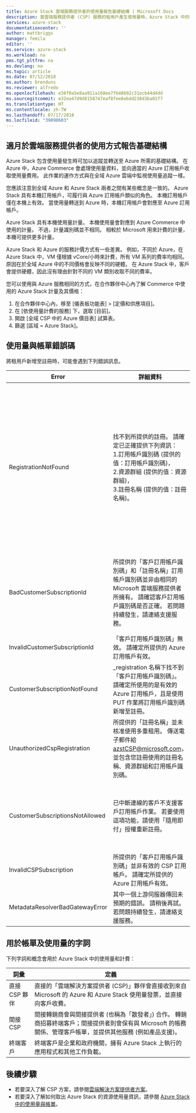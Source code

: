 ```yaml
---
title: Azure Stack 雲端服務提供者的使用量報告基礎結構 | Microsoft Docs
description: 當雲端服務提供者 (CSP) 服務的租用戶產生使用量時，Azure Stack 中的基礎結構可用來追蹤此用量並轉送至 Azure。
services: azure-stack
documentationcenter: ''
author: mattbriggs
manager: femila
editor: ''
ms.service: azure-stack
ms.workload: na
pms.tgt_pltfrm: na
ms.devlang: na
ms.topic: article
ms.date: 07/12/2018
ms.author: brenduns
ms.reviewer: alfredo
ms.openlocfilehash: e38f0a5e8aa911a168ee7f648692c31ecb44d4dd
ms.sourcegitcommit: e32ea47d9d8158747eaf8fee6ebdd238d3ba01f7
ms.translationtype: HT
ms.contentlocale: zh-TW
ms.lasthandoff: 07/17/2018
ms.locfileid: "39090603"
---
```

## <a name="usage-reporting-infrastructure-for-cloud-service-providers"></a>適月於雲端服務提供者的使用方式報告基礎結構

Azure Stack 包含使用量發生時可加以追蹤並轉送至 Azure 所需的基礎結構。 在 Azure 中，Azure Commerce 會處理使用量資料，並向適當的 Azure 訂用帳戶收取使用量費用。 此作業的運作方式與在全域 Azure 雲端中監視使用量追蹤一樣。

您應該注意到全域 Azure 和 Azure Stack 兩者之間有某些概念是一致的。 Azure Stack 具有本機訂用帳戶，可履行與 Azure 訂用帳戶類似的角色。 本機訂用帳戶僅在本機上有效。 當使用量轉送到 Azure 時，本機訂用帳戶會對應至 Azure 訂用帳戶。

Azure Stack 具有本機使用量計量。 本機使用量會對應到 Azure Commerce 中使用的計量。 不過，計量識別碼並不相同。 相較於 Microsoft 用來計費的計量，本機可提供更多計量。

Azure Stack 和 Azure 的服務計價方式有一些差異。 例如，不同於 Azure，在 Azure Stack 中，VM 僅根據 vCore/小時來計費，所有 VM 系列的費率均相同。 原因在於全域 Azure 中的不同價格會反映不同的硬體。 在 Azure Stack 中，客戶會提供硬體，因此沒有理由針對不同的 VM 類別收取不同的費率。

您可以使用與 Azure 服務相同的方式，在合作夥伴中心內了解 Commerce 中使用的 Azure Stack 計量及其價格：

1. 在合作夥伴中心內，移至 [儀表板功能表] > [定價和供應項目]。
2. 在 [依使用量計費的服務] 下，選取 [目前]。
3. 開啟 [全域 CSP 中的 Azure 價目表] 試算表。
4. 篩選 [區域 = Azure Stack]。

## <a name="usage-and-billing-error-codes"></a>使用量與帳單錯誤碼

將租用戶新增至註冊時，可能會遇到下列錯誤訊息。

| Error                           | 詳細資料                                                                                                                                                                                                                                                                                                                           | 註解                                                                                                                                                                                                                                                                                                                                                                                                                                                                                                                                                                                                            |
|---------------------------------|-----------------------------------------------------------------------------------------------------------------------------------------------------------------------------------------------------------------------------------------------------------------------------------------------------------------------------------|---------------------------------------------------------------------------------------------------------------------------------------------------------------------------------------------------------------------------------------------------------------------------------------------------------------------------------------------------------------------------------------------------------------------------------------------------------------------------------------------------------------------------------------------------------------------------------------------------------------------|
| RegistrationNotFound            | 找不到所提供的註冊。 請確定已正確提供下列資訊：<br>1.訂用帳戶識別碼 (提供的值：訂用帳戶識別碼)，<br>2.資源群組 (提供的值：資源群組)，<br>3.註冊名稱 (提供的值：註冊名稱)。                             | 指向初始註冊的資訊不正確時，通常會發生這個錯誤。 如果您需要確認註冊的資源群組與名稱，可以在 Azure 入口網站中找到，方法是列出所有的資源。 如果您找到多個註冊資源，請在屬性中查看 CloudDeploymentID，然後選取其 CloudDeploymentID 與您雲端中 CloudDeploymentID 相符的註冊。 若要尋找 CloudDeploymentID，您可以在 Azure Stack 上使用此 PowerShell：<br>`$azureStackStampInfo = Invoke-Command -Session $session -ScriptBlock { Get-AzureStackStampInformation }` |
| BadCustomerSubscriptionId       | 所提供的「客戶訂用帳戶識別碼」和「註冊名稱」訂用帳戶識別碼並非由相同的 Microsoft 雲端服務提供者所擁有。 請確認客戶訂用帳戶識別碼是否正確。 若問題持續發生，請連絡支援服務。 | 當客戶訂用帳戶是 CSP 訂用帳戶，但它所積存到的 CSP 夥伴與初始註冊中所用訂用帳戶所積存到的 CSP 夥伴不同時，就會發生此錯誤。 進行這項檢查的目的，是為了避免造成向並非負責所用之 Azure Stack 的 CSP 夥伴收費的情況。                                                                                                                                                                                                                                                                          |
| InvalidCustomerSubscriptionId   | 「客戶訂用帳戶識別碼」無效。 請確定所提供的 Azure 訂用帳戶有效。                                                                                                                                                                         |                                                                                                                                                                                                                                                                                                                                                                                                                                                                                                                                                                                                                     |
| CustomerSubscriptionNotFound    | _registration 名稱下找不到「客戶訂用帳戶識別碼」。 請確定所使用的是有效的 Azure 訂用帳戶，且是使用 PUT 作業將訂用帳戶識別碼新增至註冊。                                                   | 當您嘗試確認租用戶已新增至訂用帳戶，但找不到與註冊相關聯的客戶訂用帳戶時，就會發生此錯誤。 客戶尚未新增至註冊，或寫入的訂用帳戶識別碼不正確。                                                                                                                                                                                                                                                                                                                                |
| UnauthorizedCspRegistration     | 所提供的「註冊名稱」並未核准使用多重租用。 傳送電子郵件給 azstCSP@microsoft.com，並包含您註冊使用的註冊名稱、資源群組和訂用帳戶識別碼。                                                                                    | 註冊必須先獲得 Microsoft 核准使用多重租用後，您才可以開始將租用戶新增至註冊。 請參閱本文件中的＜註冊租用戶＞一節，以取得進一步說明。                                                                                                                                                                                                                                                                                                                                                                                                             |
| CustomerSubscriptionsNotAllowed | 已中斷連線的客戶不支援客戶訂用帳戶作業。 若要使用這項功能，請使用「隨用即付」授權重新註冊。                                                                                                                                                                    | 您嘗試新增租用戶的註冊為「容量註冊」，也就是當您建立註冊時，會使用 BillingModel Capacity 參數。 只有「隨用即付」註冊允許新增租用戶。 您必須使用 BillingModel PayAsYouUse 參數來重新註冊。                                                                                                                                                                                                                                                                                          |
| InvalidCSPSubscription          | 所提供的「客戶訂用帳戶識別碼」並非有效的 CSP 訂用帳戶。 請確定所提供的 Azure 訂用帳戶有效。                                                                                                                                                        | 這很有可能是因為客戶訂用帳戶輸入錯誤。                                                                                                                                                                                                                                                                                                                                                                                                                                                                                                                                        |
| MetadataResolverBadGatewayError | 其中一個上游伺服器傳回未預期的錯誤。 請稍後再試。 若問題持續發生，請連絡支援服務。                                                                                                                                                                                                |                                                                                                                                                                                                                                                                                                                                                                                                                                                                                                                                                                                                                     |

## <a name="terms-used-for-billing-and-usage"></a>用於帳單及使用量的字詞

下列字詞和概念會用於 Azure Stack 中的使用量和計費：

| 詞彙 | 定義 |
| --- | --- |
| 直接 CSP 夥伴 | 直接的「雲端解決方案提供者 (CSP)」夥伴會直接收到來自 Microsoft 的 Azure 和 Azure Stack 使用量發票，並直接向客戶收費。 |
| 間接 CSP | 間接轉銷商會與間接提供者 (也稱為「散發者」) 合作。 轉銷商招募終端客戶；間接提供者則會保有與 Microsoft 的帳務關係、管理客戶帳單，並提供其他服務 (例如產品支援)。 |
| 終端客戶 | 終端客戶是企業和政府機關，擁有 Azure Stack 上執行的應用程式和其他工作負載。 |

## <a name="next-steps"></a>後續步驟

 - 若要深入了解 CSP 方案，請參閱[雲端解決方案提供者方案](https://partnercenter.microsoft.com/en-us/partner/programs)。
 - 若要深入了解如何取出 Azure Stack 的資源使用量資訊，請參閱 [Azure Stack 中的使用量與帳單](azure-stack-billing-and-chargeback.md)。
